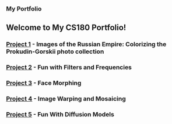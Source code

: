 ### My Portfolio

## Welcome to My CS180 Portfolio!

### [Project 1](./1/index.html) - Images of the Russian Empire: Colorizing the Prokudin-Gorskii photo collection

### [Project 2](./2/index.html) - Fun with Filters and Frequencies

### [Project 3](./3/index.html) - Face Morphing

### [Project 4](./4/index.html) - Image Warping and Mosaicing

### [Project 5](./5/index.html) - Fun With Diffusion Models